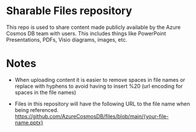 # Sharable Files repository

This repo is used to share content made publicly available by the Azure Cosmos DB team with users. This includes things like PowerPoint Presentations, PDFs, Visio diagrams, images, etc.

# Notes

- When uploading content it is easier to remove spaces in file names or replace with hyphens to avoid having to insert %20 (url encoding for spaces in the file names)

- Files in this repository will have the following URL to the file name when being referenced. https://github.com/AzureCosmosDB/files/blob/main/{your-file-name.pptx}

